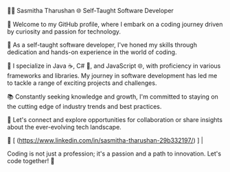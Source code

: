 👨‍💻 Sasmitha Tharushan
🌐 Self-Taught Software Developer

🚀 Welcome to my GitHub profile, where I embark on a coding journey driven by curiosity and passion for technology.

🌟 As a self-taught software developer, I've honed my skills through dedication and hands-on experience in the world of coding.

💼 I specialize in Java ☕️, C# 🎯, and JavaScript 🌐, with proficiency in various frameworks and libraries. My journey in software development has led me to tackle a range of exciting projects and challenges.

📚 Constantly seeking knowledge and growth, I'm committed to staying on the cutting edge of industry trends and best practices.

💬 Let's connect and explore opportunities for collaboration or share insights about the ever-evolving tech landscape.

🔗 [ (https://www.linkedin.com/in/sasmitha-tharushan-29b332197/) ]  |

Coding is not just a profession; it's a passion and a path to innovation. Let's code together! 🚀
